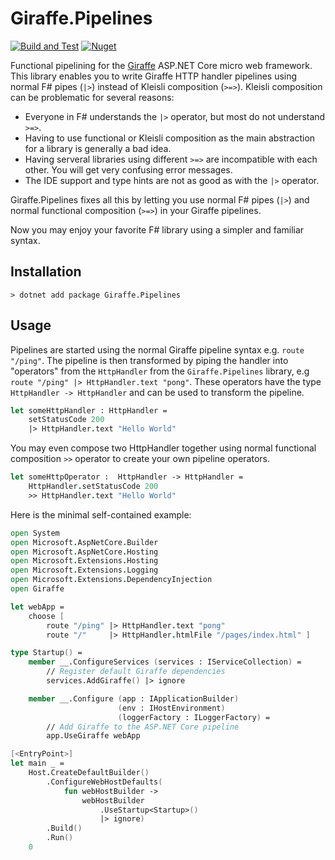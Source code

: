 # Giraffe.Pipelines

[![Build and Test](https://github.com/dbrattli/Giraffe.Pipelines/actions/workflows/build-and-test.yml/badge.svg)](https://github.com/dbrattli/Giraffe.Pipelines/actions/workflows/build-and-test.yml)
[![Nuget](https://img.shields.io/nuget/vpre/Giraffe.Pipelines)](https://www.nuget.org/packages/Giraffe.Pipelines/)


Functional pipelining for the
[Giraffe](https://github.com/giraffe-fsharp/Giraffe) ASP.NET Core micro
web framework. This library enables you to write Giraffe HTTP handler
pipelines using normal F# pipes (`|>`) instead of Kleisli composition
(`>=>`). Kleisli composition can be problematic for several reasons:

- Everyone in F# understands the `|>` operator, but most do not
  understand `>=>`.
- Having to use functional or Kleisli composition as the main
  abstraction for a library is generally a bad idea.
- Having serveral libraries using different `>=>` are incompatible with
  each other. You will get very confusing error messages.
- The IDE support and type hints are not as good as with the `|>`
  operator.

Giraffe.Pipelines fixes all this by letting you use normal F# pipes
(`|>`) and normal functional composition (`>=>`) in your Giraffe
pipelines.

Now you may enjoy your favorite F# library using a simpler and familiar
syntax.

## Installation

```console
> dotnet add package Giraffe.Pipelines
```

## Usage

Pipelines are started using the normal Giraffe pipeline syntax e.g.
`route "/ping"`. The pipeline is then transformed by piping the handler
into "operators" from the `HttpHandler` from the `Giraffe.Pipelines`
library, e.g `route "/ping" |> HttpHandler.text "pong"`. These operators
have the type `HttpHandler -> HttpHandler` and can be used to transform
the pipeline.

```fsharp
let someHttpHandler : HttpHandler =
    setStatusCode 200
    |> HttpHandler.text "Hello World"
```

You may even compose two HttpHandler together using normal functional
composition `>>` operator to create your own pipeline operators.

```fsharp
let someHttpOperator :  HttpHandler -> HttpHandler =
    HttpHandler.setStatusCode 200
    >> HttpHandler.text "Hello World"
```

Here is the minimal self-contained example:

```fsharp
open System
open Microsoft.AspNetCore.Builder
open Microsoft.AspNetCore.Hosting
open Microsoft.Extensions.Hosting
open Microsoft.Extensions.Logging
open Microsoft.Extensions.DependencyInjection
open Giraffe

let webApp =
    choose [
        route "/ping" |> HttpHandler.text "pong"
        route "/"     |> HttpHandler.htmlFile "/pages/index.html" ]

type Startup() =
    member __.ConfigureServices (services : IServiceCollection) =
        // Register default Giraffe dependencies
        services.AddGiraffe() |> ignore

    member __.Configure (app : IApplicationBuilder)
                        (env : IHostEnvironment)
                        (loggerFactory : ILoggerFactory) =
        // Add Giraffe to the ASP.NET Core pipeline
        app.UseGiraffe webApp

[<EntryPoint>]
let main _ =
    Host.CreateDefaultBuilder()
        .ConfigureWebHostDefaults(
            fun webHostBuilder ->
                webHostBuilder
                    .UseStartup<Startup>()
                    |> ignore)
        .Build()
        .Run()
    0
```
